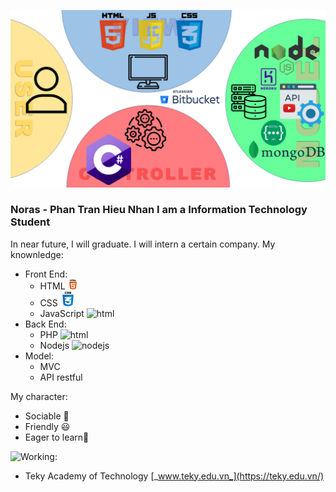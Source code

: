 ![error](https://github.com/nhandora123/nhandora123/blob/master/Slide7.PNG)
### Noras - Phan Tran Hieu Nhan I am a Information Technology Student
In near future, I will graduate. I will intern a certain company.
My knownledge:
* Front End:
  * HTML ![html](https://github.com/nhandora123/nhandora123/blob/master/html-5.png)
  * CSS ![html](https://github.com/nhandora123/nhandora123/blob/master/css.png)
  * JavaScript ![html](https://lh3.googleusercontent.com/Nd-ReZ0bCnjSk0CrEhlnZ6QnNM1z_Irw1V64V8daDn3oyXFf0vj-KLrw-zWWT2FwwaP-1qbkR4L6Fm7vFj_tpQJBvm1PFwuyJgQHzymG8qZjhHBrOfyfwGokLADXTwaZrOovKce5c7PWREwt8hSBQERaxeDuDlsLcxX9GT1UX-SH6ZaPZbasyyj12faZlfVoyCrxyL7GSCe1PNP0lo42aIa26oFWZoKfbN_zE2QaJmPo4ushwM25Uzzshvc6ONCqvKhgI2XbV6VnWpfdPTL59KzYA2tIPWcZSEQxOsCAsGcg0bPazc72MHl1I1IFGOeqVLCkpXkUurp_5qXv8bzbzxuJDNtUNN0K3WCG5GHPHOyj_6rdi8yogW8o8YWsL2pWU5s3U7i0Go7Gp70Z_Xo1K2Znl3bCMgnxKQFAFgbB2QJJvqdjGCJeYboOMX0_0_bR5215-cv0u5GZT0ROcIF8KSB2EKMxrHvOfNaP-Hx7brOrcv__ikGFL3zoPj8mmgVQwJwlqo58vnvkhI6DHDM3zlxJkaBuG5zDCMQgGTwCaY9vuTYyD6tdjJDJwIc6l7owlg-XyYuRVnBtf0xgCovHBC1_as2m-tQOeZI6e0A-Ag7Innhq4x4-DwI1S1b2Bf3mW4C8DN2HLyrXrwp3m1JtNXR-f-TSWmAnP7pZ7pEsHVS-Rxo3XIYUutq0BSlBQHE=s24-no?authuser=1)
* Back End:
  * PHP ![html](https://lh3.googleusercontent.com/y9KyFmE78ogLu1BGcOzOwtY6g3_SQS6xUdrHFTA9Znt7iuTWB_hsKFuXTsM0GqIuGA78Qz1XXhs2mlljG-XCUNnBdsaCiQmU4qZ4ChDc-rnPu82ZS3MHQppRnHyC8-YM4dbbexFFVtYRc4ZjJwc3iijd3K07EfNZX64yHk8RTzfuWiCRxAgyhPKlLHstzknJbFXFc2uU7yBidfhrCOWY6FLqblgzt97-XoBLUgWhdnbY6pM7szKxIzNQ-XcQBAHhSMoPfITWc8K7AgFnKfKl_ZkT6WuaI6r-dG3xX_7viK_JPu1CyjJIC0ismONicttENMaKu3HEknRkzvZKMSLDlcjlN3B9Ys-frSldm5fAWg6764AC4O8VGa04rDNjBO_bsPFBpHutfpHXeS73B0rS9jiEnGEKz93M9hkJW-UA3O3K06rPiM8dtwh_OK4ioJSGyalegTEhKqvtKNh0Ok1ytxKx0DqLNYfzudYSzhpVq5z28nri_UnXjfZM2rUsjCeynaay7Di2F0PXYW2KXIWhRLaqh92IsBT5qAmw0uZCmtZgNSKkFHdzf4Lbrz7hVSDpebPLi0W6DrMBzD-6MPZcZikQ_MRtufdGxI_XHaZ8lZ7vXX4lUpw4tz-_rr9oi_dJ-_sh4qlfnKk_FVKa6EY62mL4nThhy28tsnQf-DzrOvltBSqCPI2_x0rdfuPPMaw=s24-no?authuser=1)
  * Nodejs ![nodejs](https://lh3.googleusercontent.com/F2Cz5G6dV39m1NO0cJpa5Idtu0mzaMVqP6KrekL7kGhTupG36CCYxwRYPohPvO6g0rCMIyMDUHtOro3-BQEprmvfZ78P_EQHuEJi4xYMVsGKxJ7f6Ct49PTEo7StEacq6AfmFF9JElaSLQWkn5tPpwon-jXs7Dr4mSwwe08aGqf4u9Nv0o1VHiI7ulaE9WDsvYH_2nzTfIvJkYNHk9cMUD8wZnPjA9GGCGybJaqkxUbO24-cui0MBvi7NPQLYioM3D7zJJbFCKb4KPG1GNmfyYrwD2fBYqWqYGyRKgfiimI2JYhUahobOMUw9YbGqe0NmxjIAiyMYrPBrueO422-qLOInn9-e2GYwchCdtNB2N4pOplAqsecazDkVkqp-dILepK8bMLlbNe6NtJ5tCeAbUY0zMn1GhYlRb7FvIL9BcDUwlf5hfqc05A33QYYfuKkExzQXAjYc1W-YqlyW5FOJrhXQ8PvEy2ShrbY2q-7_K8n53yoddVFQgUCi-TIrWqRTp-XzBeUAiWyx039zqO2iNz_5OoHbiaQ2jeI4-88XfJq4Xnl0KNjfYP8vKeHmoBbdFXqktCPTfHmFOb_7zmhnWcnSgiQr9vGXxfbhF2DgOQZUhfBTyaeqdHuEJhic5GMPzTTsGi46JiTlERghT5r6hKVZGntCx42PrF6H-ALCmgoqzSD8GmrlBsir7dU0eA=s24-no?authuser=1)
* Model: 
  * MVC
  * API restful

My character:
* Sociable 🤘
* Friendly 😃
* Eager to learn📝

<a href="https://github.com/nhandora123"><img align="left" width="auto" height="200" src="https://res.cloudinary.com/kimwy/image/upload/v1598840300/easyfrontend/programming_hgngx9.png"></a>Working: 
 * Teky Academy of Technology [_www.teky.edu.vn_](https://teky.edu.vn/)
